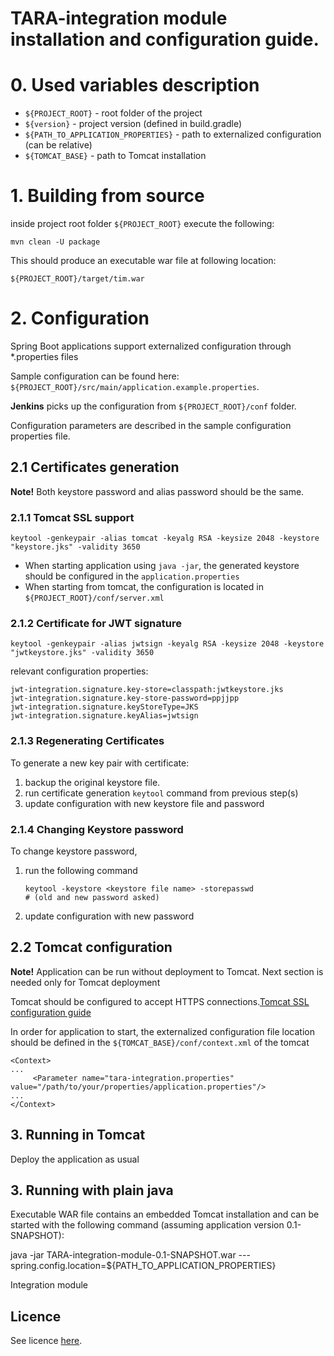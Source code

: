 # TARA-integration module installation and configuration guide.



# 0. Used variables description

* `${PROJECT_ROOT}` - root folder of the project
* `${version}` - project version (defined in build.gradle)
* `${PATH_TO_APPLICATION_PROPERTIES}` - path to externalized configuration (can be relative)
* `${TOMCAT_BASE}` - path to Tomcat installation


# 1. Building from source

inside project root folder `${PROJECT_ROOT}` execute the following: 

```mvn clean -U package```

This should produce an executable war file at following location:

`${PROJECT_ROOT}/target/tim.war`


# 2. Configuration

Spring Boot applications support externalized configuration through *.properties files

Sample configuration can be found here: `${PROJECT_ROOT}/src/main/application.example.properties`.

**Jenkins** picks up the configuration from `${PROJECT_ROOT}/conf` folder.

Configuration parameters are described in the sample configuration properties file.

## 2.1 Certificates generation

**Note!** Both keystore password and alias password should be the same.

### 2.1.1 Tomcat SSL support
```
keytool -genkeypair -alias tomcat -keyalg RSA -keysize 2048 -keystore "keystore.jks" -validity 3650
```

* When starting application using `java -jar`, the generated keystore should be configured in the `application.properties`
* When starting from tomcat, the configuration is located in `${PROJECT_ROOT}/conf/server.xml`


### 2.1.2 Certificate for JWT signature
```
keytool -genkeypair -alias jwtsign -keyalg RSA -keysize 2048 -keystore "jwtkeystore.jks" -validity 3650
```

relevant configuration properties:

```
jwt-integration.signature.key-store=classpath:jwtkeystore.jks
jwt-integration.signature.key-store-password=ppjjpp
jwt-integration.signature.keyStoreType=JKS
jwt-integration.signature.keyAlias=jwtsign
```

### 2.1.3 Regenerating Certificates

To generate a new key pair with certificate:
1. backup the original keystore file.
2. run certificate generation `keytool` command from previous step(s)
3. update configuration with new keystore file and password 

### 2.1.4 Changing Keystore password

To change keystore password, 
1. run the following command
    ```
    keytool -keystore <keystore file name> -storepasswd
    # (old and new password asked)
    ```
2. update configuration with new password

## 2.2 Tomcat configuration

**Note!** Application can be run without deployment to Tomcat. Next section is needed only for Tomcat deployment

Tomcat should be configured to accept HTTPS connections.[Tomcat SSL configuration guide](https://www.mulesoft.com/tcat/tomcat-ssl) 

In order for application to start, the externalized configuration file location should be defined in the `${TOMCAT_BASE}/conf/context.xml` of the tomcat
 
``` 
<Context>
...
     <Parameter name="tara-integration.properties" value="/path/to/your/properties/application.properties"/>
...
</Context>
 ```
 
 
## 3. Running in Tomcat

Deploy the application as usual

## 3. Running with plain java

Executable WAR file contains an embedded Tomcat installation and can be started with the following command (assuming application version 0.1-SNAPSHOT):  

java -jar TARA-integration-module-0.1-SNAPSHOT.war ---spring.config.location=${PATH_TO_APPLICATION_PROPERTIES}

Integration module 


## Licence

See licence [here](LICENCE.md).
